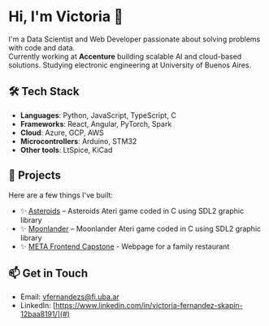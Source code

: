 # Hi, I'm Victoria 👋

I'm a Data Scientist and Web Developer passionate about solving problems with code and data.  
Currently working at **Accenture** building scalable AI and cloud-based solutions.
Studying electronic engineering at University of Buenos Aires.

## 🛠️ Tech Stack
- **Languages**: Python, JavaScript, TypeScript, C
- **Frameworks**: React, Angular, PyTorch, Spark
- **Cloud**: Azure, GCP, AWS
- **Microcontrollers**: Arduino, STM32
- **Other tools**: LtSpice, KiCad

## 📂 Projects
Here are a few things I've built:
- ✨ [Asteroids](https://github.com/victoriaskapin/asteroids) – Asteroids Ateri game coded in C using SDL2 graphic library
- ✨ [Moonlander](https://github.com/victoriaskapin/Moonlander) – Moonlander Ateri game coded in C using SDL2 graphic library
- ✨ [META Frontend Capstone](https://github.com/victoriaskapin/meta_front_end_capstone) - Webpage for a family restaurant


## 📫 Get in Touch
- Email: vfernandezs@fi.uba.ar
- LinkedIn: [https://www.linkedin.com/in/victoria-fernandez-skapin-12baa8191/](#)

